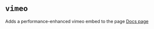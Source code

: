 # `vimeo`

Adds a performance-enhanced vimeo embed to the page
[Docs page](greenvision.media/docs/scripting/#vimeo)
